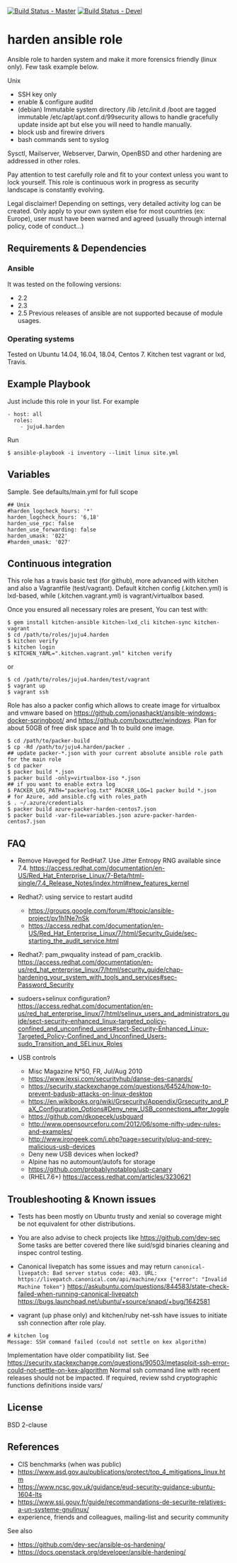 [![Build Status - Master](https://travis-ci.org/juju4/ansible-harden.svg?branch=master)](https://travis-ci.org/juju4/ansible-harden)
[![Build Status - Devel](https://travis-ci.org/juju4/ansible-harden.svg?branch=devel)](https://travis-ci.org/juju4/ansible-harden/branches)
# harden ansible role

Ansible role to harden system and make it more forensics friendly (linux only). Few task example below.

Unix
* SSH key only
* enable & configure auditd
* (debian) Immutable system directory
/lib /etc/init.d /boot are tagged immutable
/etc/apt/apt.conf.d/99security allows to handle gracefully update inside apt but else you will need to handle manually.
* block usb and firewire drivers
* bash commands sent to syslog

Sysctl, Mailserver, Webserver, Darwin, OpenBSD and other hardening are addressed in other roles.

Pay attention to test carefully role and fit to your context unless you want to lock yourself.
This role is continuous work in progress as security landscape is constantly evolving.

Legal disclaimer!
Depending on settings, very detailed activity log can be created.
Only apply to your own system else for most countries (ex: Europe), user must have been warned and agreed (usually through internal policy, code of conduct...)

## Requirements & Dependencies

### Ansible
It was tested on the following versions:
 * 2.2
 * 2.3
 * 2.5
Previous releases of ansible are not supported because of module usages.

### Operating systems

Tested on Ubuntu 14.04, 16.04, 18.04, Centos 7. Kitchen test vagrant or lxd, Travis.

## Example Playbook

Just include this role in your list.
For example

```
- host: all
  roles:
    - juju4.harden
```

Run
```
$ ansible-playbook -i inventory --limit linux site.yml
```

## Variables

Sample. See defaults/main.yml for full scope

```
## Unix
#harden_logcheck_hours: '*'
harden_logcheck_hours: '6,18'
harden_use_rpc: false
harden_use_forwarding: false
harden_umask: '022'
#harden_umask: '027'

```

## Continuous integration

This role has a travis basic test (for github), more advanced with kitchen and also a Vagrantfile (test/vagrant).
Default kitchen config (.kitchen.yml) is lxd-based, while (.kitchen.vagrant.yml) is vagrant/virtualbox based.

Once you ensured all necessary roles are present, You can test with:
```
$ gem install kitchen-ansible kitchen-lxd_cli kitchen-sync kitchen-vagrant
$ cd /path/to/roles/juju4.harden
$ kitchen verify
$ kitchen login
$ KITCHEN_YAML=".kitchen.vagrant.yml" kitchen verify
```
or
```
$ cd /path/to/roles/juju4.harden/test/vagrant
$ vagrant up
$ vagrant ssh
```

Role has also a packer config which allows to create image for virtualbox and vmware based on https://github.com/jonashackt/ansible-windows-docker-springboot/ and https://github.com/boxcutter/windows.
Plan for about 50GB of free disk space and 1h to build one image.
```
$ cd /path/to/packer-build
$ cp -Rd /path/to/juju4.harden/packer .
## update packer-*.json with your current absolute ansible role path for the main role
$ cd packer
$ packer build *.json
$ packer build -only=virtualbox-iso *.json
## if you want to enable extra log
$ PACKER_LOG_PATH="packerlog.txt" PACKER_LOG=1 packer build *.json
# for Azure, add ansible.cfg with roles_path
$ . ~/.azure/credentials
$ packer build azure-packer-harden-centos7.json
$ packer build -var-file=variables.json azure-packer-harden-centos7.json
```

## FAQ

* Remove Haveged for RedHat7. Use Jitter Entropy RNG available since 7.4.
https://access.redhat.com/documentation/en-US/Red_Hat_Enterprise_Linux/7-Beta/html-single/7.4_Release_Notes/index.html#new_features_kernel

* Redhat7: using service to restart auditd
  * https://groups.google.com/forum/#!topic/ansible-project/pv1h1Ne7nSk
  * https://access.redhat.com/documentation/en-US/Red_Hat_Enterprise_Linux/7/html/Security_Guide/sec-starting_the_audit_service.html

* Redhat7: pam_pwquality instead of pam_cracklib.
https://access.redhat.com/documentation/en-us/red_hat_enterprise_linux/7/html/security_guide/chap-hardening_your_system_with_tools_and_services#sec-Password_Security

* sudoers+selinux configuration?
https://access.redhat.com/documentation/en-us/red_hat_enterprise_linux/7/html/selinux_users_and_administrators_guide/sect-security-enhanced_linux-targeted_policy-confined_and_unconfined_users#sect-Security-Enhanced_Linux-Targeted_Policy-Confined_and_Unconfined_Users-sudo_Transition_and_SELinux_Roles

* USB controls
  * Misc Magazine N°50, FR, Jul/Aug 2010
  * https://www.lexsi.com/securityhub/danse-des-canards/
  * https://security.stackexchange.com/questions/64524/how-to-prevent-badusb-attacks-on-linux-desktop
  * https://en.wikibooks.org/wiki/Grsecurity/Appendix/Grsecurity_and_PaX_Configuration_Options#Deny_new_USB_connections_after_toggle
  * https://github.com/dkopecek/usbguard
  * http://www.opensourceforu.com/2012/06/some-nifty-udev-rules-and-examples/
  * http://www.irongeek.com/i.php?page=security/plug-and-prey-malicious-usb-devices
  * Deny new USB devices when locked?
  * Alpine has no automount/autofs for storage
  * https://github.com/probablynotablog/usb-canary
  * (RHEL7.6+) https://access.redhat.com/articles/3230621

## Troubleshooting & Known issues

* Tests has been mostly on Ubuntu trusty and xenial so coverage might be not equivalent for other distributions.
* You are also advise to check projects like https://github.com/dev-sec
Some tasks are better covered there like suid/sgid binaries cleaning and inspec control testing.

* Canonical livepatch has some issues and may return ```canonical-livepatch: Bad server status code: 403. URL: https://livepatch.canonical.com/api/machine/xxx {"error": "Invalid Machine Token"}```
https://askubuntu.com/questions/844583/state-check-failed-when-running-canonical-livepatch
https://bugs.launchpad.net/ubuntu/+source/snapd/+bug/1642581

* vagrant (up phase only) and kitchen/ruby net-ssh have issues to initiate ssh connection after role play.
```
# kitchen log
Message: SSH command failed (could not settle on kex algorithm)
```
Implementation have older compatibility list. See
https://security.stackexchange.com/questions/90503/metasploit-ssh-error-could-not-settle-on-kex-algorithm
Normal ssh command line with recent releases should not be impacted. If required, review sshd cryptographic functions definitions inside vars/

## License

BSD 2-clause

## References

* CIS benchmarks (when was public)
* https://www.asd.gov.au/publications/protect/top_4_mitigations_linux.htm
* https://www.ncsc.gov.uk/guidance/eud-security-guidance-ubuntu-1604-lts
* https://www.ssi.gouv.fr/guide/recommandations-de-securite-relatives-a-un-systeme-gnulinux/
* experience, friends and colleagues, mailing-list and security community

See also
* https://github.com/dev-sec/ansible-os-hardening/
* https://docs.openstack.org/developer/ansible-hardening/

